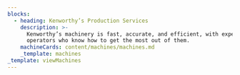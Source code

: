 ```yaml
---
blocks:
  - heading: Kenworthy’s Production Services
    description: >-
      Kenworthy’s machinery is fast, accurate, and efficient, with expert
      operators who know how to get the most out of them.
    machineCards: content/machines/machines.md
    _template: machines
_template: viewMachines
---
```


